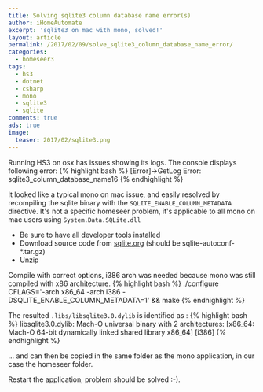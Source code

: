 ```yaml
---
title: Solving sqlite3 column database name error(s)
author: iHomeAutomate
excerpt: 'sqlite3 on mac with mono, solved!'
layout: article
permalink: /2017/02/09/solve_sqlite3_column_database_name_error/
categories:
  - homeseer3
tags:
  - hs3
  - dotnet
  - csharp
  - mono
  - sqlite3
  - sqlite
comments: true
ads: true
image:
  teaser: 2017/02/sqlite3.png
---
```

Running HS3 on osx has issues showing its logs. The console displays following error: 
{% highlight bash %}
[Error]->GetLog Error: sqlite3_column_database_name16
{% endhighlight %}

It looked like a typical mono on mac issue, and easily resolved by recompiling the sqlite binary with the `SQLITE_ENABLE_COLUMN_METADATA` directive.
It's not a specific homeseer problem, it's applicable to all mono on mac users using `System.Data.SQLite.dll`

* Be sure to have all developer tools installed
* Download source code from [sqlite.org](http://sqlite.org/download.html) (should be sqlite-autoconf-*.tar.gz)
* Unzip

Compile with correct options, i386 arch was needed because mono was still compiled with x86 architecture.
{% highlight bash %}
./configure CFLAGS='-arch x86_64 -arch i386 -DSQLITE_ENABLE_COLUMN_METADATA=1' && make
{% endhighlight %}


The resulted `.libs/libsqlite3.0.dylib` is identified as :
{% highlight bash %}
libsqlite3.0.dylib: Mach-O universal binary with 2 architectures: [x86_64: Mach-O 64-bit dynamically linked shared library x86_64] [i386]
{% endhighlight %}

... and can then be copied in the same folder as the mono application, in our case the homeseer folder.
 
Restart the application, problem should be solved :-).
